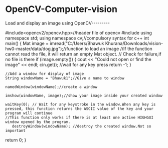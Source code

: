 # OpenCV-Computer-vision

Load and display an image using OpenCV---------











#include<opencv2/opencv.hpp>//header file of opencv
#include<iostream>
using namespace std;
using namespace cv;//compulsory syntax for c++
int main() {
	Mat image = imread("C:/Users/Bhawuk Khurana/Downloads/vision-hw0-master/data/dog.jpg");//function to load an image
	//If the function cannot read the file, it will return an empty Mat object.
  // Check for failure,if no file is there
	if (image.empty())
	{
		cout << "Could not open or find the image" << endl;
		cin.get(); //wait for any key press
		return -1;
	}
	
	//Add a window for display of image
	String windowName = "Bhawuk1";//Give a name to window

	namedWindow(windowName);//create a window

	imshow(windowName, image);//show your image inside your created window

	waitKey(0); // Wait for any keystroke in the window.When any key is pressed, this function returns the ASCII value of the key and your program will continue
	//This function only works if there is at least one active HIGHGUI window opened by the program.
       destroyWindow(windowName); //destroy the created window.Not so important
return 0;
}
